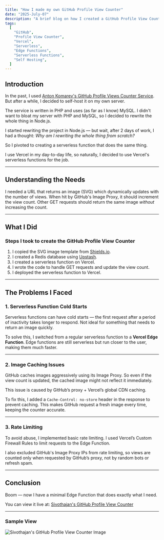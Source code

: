 ```yaml
---
title: "How I made my own GitHub Profile View Counter"
date: "2025-July-07"
description: "A brief blog on how I created a GitHub Profile View Counter and deployed it on Vercel."
tags:
  [
    "GitHub",
    "Profile View Counter",
    "Vercel",
    "Serverless",
    "Edge Functions",
    "Serverless Functions",
    "Self Hosting",
  ]
---
```


## Introduction

In the past, I used [Anton Komarev's GitHub Profile Views Counter Service](https://github.com/antonkomarev/github-profile-views-counter). But after a while, I decided to self-host it on my own server.

The service is written in PHP and uses (as far as I know) MySQL. I didn't want to bloat my server with PHP and MySQL, so I decided to rewrite the whole thing in Node.js.

I started rewriting the project in Node.js — but wait, after 2 days of work, I had a thought: _Why am I rewriting the whole thing from scratch?_

So I pivoted to creating a serverless function that does the same thing.

I use Vercel in my day-to-day life, so naturally, I decided to use Vercel's serverless functions for the job.

---

## Understanding the Needs

I needed a URL that returns an image (SVG) which dynamically updates with the number of views. When hit by GitHub's Image Proxy, it should increment the view count. Other GET requests should return the same image _without_ increasing the count.

---

## What I Did

### Steps I took to create the GitHub Profile View Counter

1. I copied the SVG image template from [Shields.io](https://shields.io).
2. I created a Redis database using [Upstash](https://upstash.com).
3. I created a serverless function on Vercel.
4. I wrote the code to handle GET requests and update the view count.
5. I deployed the serverless function to Vercel.

---

## The Problems I Faced

### 1. **Serverless Function Cold Starts**

Serverless functions can have cold starts — the first request after a period of inactivity takes longer to respond. Not ideal for something that needs to return an image quickly.

To solve this, I switched from a regular serverless function to a **Vercel Edge Function**. Edge functions are still serverless but run closer to the user, making them much faster.

---

### 2. **Image Caching Issues**

GitHub caches images aggressively using its Image Proxy. So even if the view count is updated, the cached image might not reflect it immediately.

This issue is caused by GitHub’s proxy + Vercel’s global CDN caching.

To fix this, I added a `Cache-Control: no-store` header in the response to prevent caching. This makes GitHub request a fresh image every time, keeping the counter accurate.

---

### 3. **Rate Limiting**

To avoid abuse, I implemented basic rate limiting. I used Vercel’s Custom Firewall Rules to limit requests to the Edge Function.

I also excluded GitHub's Image Proxy IPs from rate limiting, so views are counted only when requested by GitHub’s proxy, not by random bots or refresh spam.

---

## Conclusion

Boom — now I have a minimal Edge Function that does exactly what I need.

You can view it live at: [Sivothajan's GitHub Profile View Counter](https://count.sivothajan.me)

---

### Sample View

![Sivothajan's GitHub Profile View Counter Image](https://count.sivothajan.me)
